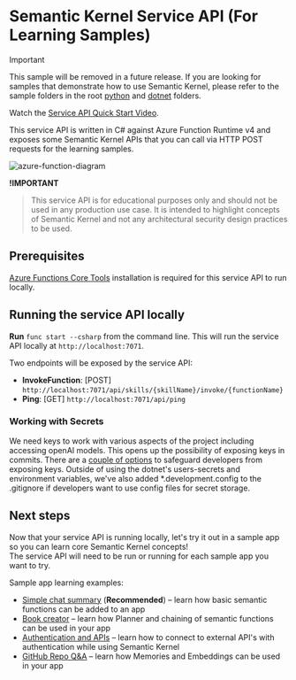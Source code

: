 # Semantic Kernel Service API (For Learning Samples)

> [!IMPORTANT]
> This sample will be removed in a future release. If you are looking for samples that demonstrate
> how to use Semantic Kernel, please refer to the sample folders in the root [python](../../../python/samples/)
> and [dotnet](../../../dotnet/samples/) folders.

Watch the [Service API Quick Start Video](https://aka.ms/SK-Local-API-Setup).

This service API is written in C# against Azure Function Runtime v4 and exposes
some Semantic Kernel APIs that you can call via HTTP POST requests for the learning samples.

![azure-function-diagram](https://user-images.githubusercontent.com/146438/222305329-0557414d-38ce-4712-a7c1-4f6c63c20320.png)

**!IMPORTANT**

> This service API is for educational purposes only and should not be used in any production use
> case. It is intended to highlight concepts of Semantic Kernel and not any architectural
> security design practices to be used.

## Prerequisites

[Azure Functions Core Tools](https://learn.microsoft.com/azure/azure-functions/functions-run-local)
installation is required for this service API to run locally.

## Running the service API locally

**Run** `func start --csharp` from the command line. This will run the service API locally at `http://localhost:7071`.

Two endpoints will be exposed by the service API:

- **InvokeFunction**: [POST] `http://localhost:7071/api/skills/{skillName}/invoke/{functionName}`
- **Ping**: [GET] `http://localhost:7071/api/ping`

### Working with Secrets

We need keys to work with various aspects of the project including accessing openAI models. This opens up the possibility of exposing keys in commits. There are a [couple of options](https://learn.microsoft.com/en-us/aspnet/core/security/app-secrets?view=aspnetcore-7.0&tabs=windows) to safeguard developers from exposing keys. Outside of using the dotnet's users-secrets and environment variables, we've also added \*.development.config to the .gitignore if developers want to use config files for secret storage.

## Next steps

Now that your service API is running locally,
let's try it out in a sample app so you can learn core Semantic Kernel concepts!  
The service API will need to be run or running for each sample app you want to try.

Sample app learning examples:

- [Simple chat summary](../../apps/chat-summary-webapp-react/README.md) (**Recommended**) – learn how basic
  semantic functions can be added to an app
- [Book creator](../../apps/book-creator-webapp-react/README.md) – learn how Planner and chaining of
  semantic functions can be used in your app
- [Authentication and APIs](../../apps/auth-api-webapp-react/README.md) – learn how to connect to external
  API's with authentication while using Semantic Kernel
- [GitHub Repo Q&A](../../apps//github-qna-webapp-react/README.md) – learn how Memories and Embeddings can be used in your app

